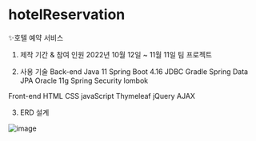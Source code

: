 # hotelReservation
✨호텔 예약 서비스



1. 제작 기간 & 참여 인원
2022년 10월 12일 ~ 11월 11일
팀 프로젝트

2. 사용 기술
Back-end
Java 11
Spring Boot 4.16
JDBC
Gradle
Spring Data JPA
Oracle 11g
Spring Security
lombok

Front-end
HTML 
CSS
javaScript
Thymeleaf
jQuery
AJAX


3. ERD 설계

![image](https://user-images.githubusercontent.com/110438382/208579167-09b8ddf2-d51c-4061-8c8b-6ac40cb8e345.png)
